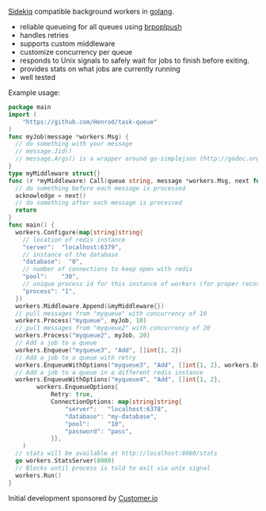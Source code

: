 [Sidekiq](http://sidekiq.org/) compatible
background workers in [golang](http://golang.org/).

* reliable queueing for all queues using [brpoplpush](http://redis.io/commands/brpoplpush)
* handles retries
* supports custom middleware
* customize concurrency per queue
* responds to Unix signals to safely wait for jobs to finish before exiting.
* provides stats on what jobs are currently running
* well tested

Example usage:

```go
package main
import (
	"https://github.com/Henrod/task-queue"
)
func myJob(message *workers.Msg) {
  // do something with your message
  // message.Jid()
  // message.Args() is a wrapper around go-simplejson (http://godoc.org/github.com/bitly/go-simplejson)
}
type myMiddleware struct{}
func (r *myMiddleware) Call(queue string, message *workers.Msg, next func() bool) (acknowledge bool) {
  // do something before each message is processed
  acknowledge = next()
  // do something after each message is processed
  return
} 
func main() {
  workers.Configure(map[string]string{
    // location of redis instance
    "server":  "localhost:6379",
    // instance of the database
    "database":  "0",
    // number of connections to keep open with redis
    "pool":    "30",
    // unique process id for this instance of workers (for proper recovery of inprogress jobs on crash)
    "process": "1",
  })
  workers.Middleware.Append(&myMiddleware{})
  // pull messages from "myqueue" with concurrency of 10
  workers.Process("myqueue", myJob, 10)
  // pull messages from "myqueue2" with concurrency of 20
  workers.Process("myqueue2", myJob, 20)
  // Add a job to a queue
  workers.Enqueue("myqueue3", "Add", []int{1, 2})
  // Add a job to a queue with retry
  workers.EnqueueWithOptions("myqueue3", "Add", []int{1, 2}, workers.EnqueueOptions{Retry: true})
  // Add a job to a queue in a different redis instance
  workers.EnqueueWithOptions("myqueue4", "Add", []int{1, 2},
		workers.EnqueueOptions{
			Retry: true,
			ConnectionOptions: map[string]string{
				"server":   "localhost:6378",
				"database": "my-database",
				"pool":     "10",
				"password": "pass",
			}},
	)
  // stats will be available at http://localhost:8080/stats
  go workers.StatsServer(8080)
  // Blocks until process is told to exit via unix signal
  workers.Run()
}
```

Initial development sponsored by [Customer.io](http://customer.io)

